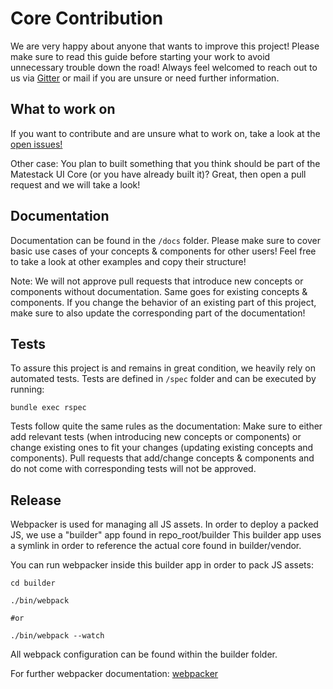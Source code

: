# Core Contribution

We are very happy about anyone that wants to improve this project! Please make sure to read this guide before starting your work to avoid unnecessary trouble down the road!
Always feel welcomed to reach out to us via [Gitter](https://gitter.im/basemate/community) or mail if you are unsure or need further information.

## What to work on

If you want to contribute and are unsure what to work on, take a look at the [open issues!](https://github.com/basemate/matestack-ui-core/issues)

Other case: You plan to built something that you think should be part of the Matestack UI Core (or you have already built it)? Great, then open a pull request and we will take a look!

## Documentation

Documentation can be found in the `/docs` folder. Please make sure to cover basic use cases of your concepts & components for other users!
Feel free to take a look at other examples and copy their structure!

Note: We will not approve pull requests that introduce new concepts or components without documentation. Same goes for existing concepts & components.
If you change the behavior of an existing part of this project, make sure to also update the corresponding part of the documentation!

## Tests

To assure this project is and remains in great condition, we heavily rely on automated tests. Tests are defined in `/spec` folder and can be executed by running:

```shell
bundle exec rspec
```

Tests follow quite the same rules as the documentation: Make sure to either add relevant tests (when introducing new concepts or components) or change existing ones to fit your changes (updating existing concepts and components). Pull requests that add/change concepts & components and do not come with corresponding tests will not be approved.

## Release

Webpacker is used for managing all JS assets. In order to deploy a packed JS, we
use a "builder" app found in repo_root/builder
This builder app uses a symlink in order to reference the actual core found in
builder/vendor.

You can run webpacker inside this builder app in order to pack JS assets:

```shell
cd builder

./bin/webpack

#or

./bin/webpack --watch
```

All webpack configuration can be found within the builder folder.

For further webpacker documentation: [webpacker](https://github.com/rails/webpacker)
